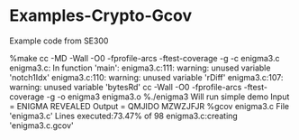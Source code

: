 # Examples-Crypto-Gcov

Example code from SE300

%make
cc -MD -Wall -O0 -fprofile-arcs -ftest-coverage -g   -c enigma3.c
enigma3.c: In function 'main':
enigma3.c:111: warning: unused variable 'notch1Idx'
enigma3.c:110: warning: unused variable 'rDiff'
enigma3.c:107: warning: unused variable 'bytesRd'
cc  -Wall -O0 -fprofile-arcs -ftest-coverage -g   -o enigma3 enigma3.o
%./enigma3
Will run simple demo
Input = ENIGMA REVEALED
Output = QMJIDO MZWZJFJR
%gcov enigma3.c
File 'enigma3.c'
Lines executed:73.47% of 98
enigma3.c:creating 'enigma3.c.gcov'

